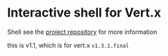 # Interactive shell for Vert.x 

Shell see the [project repository](https://github.com/crashub/mod-shell/) for more information

this is v1.1, which is for vert.x `v1.3.1.final`

